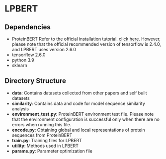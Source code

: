 # LPBERT

## Dependencies
* ProteinBERT  Refer to the official installation tutorial. [click here](https://github.com/nadavbra/protein_bert). However, please note that the official recommended version of tensorflow is 2.4.0, and LPBERT uses version 2.6.0
* tensorflow 2.6.0
* python 3.9
* sklearn

## Directory Structure
* **data**: Contains datasets collected from other papers and self built datasets
* **similarity**: Contains data and code for model sequence similarity analysis
* **environment_test.py**: ProteinBERT environment test file. Please note that the environment configuration is successful only when there are no errors when running this file.
* **encode.py**:  Obtaining global and local representations of protein sequences from ProteinBERT
* **train.py**: Training files for LPBERT
* **utility**: Methods used in LPBERT
* **params.py**: Parameter optimization file

<!-- 
## About self built datasets
In the process of constructing the dataset, tools similar to CD-HIT were not used, but we can confirm that the protein pair data sample is unique, and a protein pair data will not appear repeatedly in multiple datasets. The data distribution is as follows:
* **Training set**: [protein A, protein B, label], **validation set**: [protein A, protein C, label], **test set**: [protein A, protein D, label] (**√**)
* **Training set**: [protein A, protein B, label], **validation set**: [protein A, protein B, label], $${\color{red}or}$$ **test set**: [protein A, protein B, label] (**×**)

Protein A may appear multiple times in the dataset, but protein A and B cannot appear repeatedly.
-->
